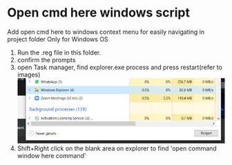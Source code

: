 # Open cmd here windows script
 Add open cmd here to windows context menu for easily navigating in project folder
 Only for Windows OS
1. Run the .reg file in this folder.
2. confirm the prompts
3. open Task manager, find explorer.exe process and press restart(refer to images)
![](images/1.png)
4. Shift+Right click on the blank area on explorer to find 'open command window here command'